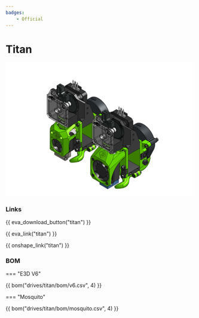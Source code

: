 ```yaml
---
badges:
    - Official
---
```

# Titan

![preview](assets/__ALL__.png)

### Links

{{ eva_download_button("titan") }}

{{ eva_link("titan") }}

{{ onshape_link("titan") }}

### BOM

=== "E3D V6"

{{ bom("drives/titan/bom/v6.csv", 4) }}

=== "Mosquito"

{{ bom("drives/titan/bom/mosquito.csv", 4) }}
